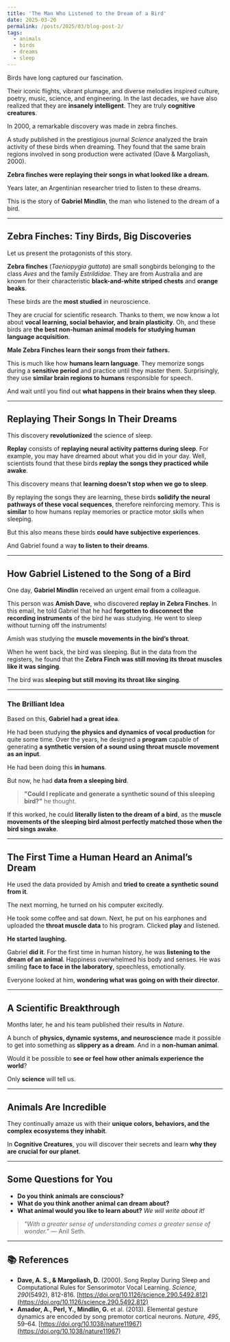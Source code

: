 ```yaml
---
title: 'The Man Who Listened to the Dream of a Bird'
date: 2025-03-20
permalink: /posts/2025/03/blog-post-2/
tags:
  - animals
  - birds
  - dreams
  - sleep
---
```


Birds have long captured our fascination.

Their iconic flights, vibrant plumage, and diverse melodies inspired culture, poetry, music, science, and engineering. In the last decades, we have also realized that they are **insanely intelligent**. They are truly **cognitive creatures**.

In 2000, a remarkable discovery was made in zebra finches.

A study published in the prestigious journal *Science* analyzed the brain activity of these birds when dreaming. They found that the same brain regions involved in song production were activated (Dave & Margoliash, 2000).

**Zebra finches were replaying their songs in what looked like a dream.**

Years later, an Argentinian researcher tried to listen to these dreams.

This is the story of **Gabriel Mindlin**, the man who listened to the dream of a bird.

---

## **Zebra Finches: Tiny Birds, Big Discoveries**  
Let us present the protagonists of this story.

**Zebra finches** (*Taeniopygia guttata*) are small songbirds belonging to the class *Aves* and the family *Estrildidae*. They are from Australia and are known for their characteristic **black-and-white striped chests** and **orange beaks**.

These birds are the **most studied** in neuroscience.

They are crucial for scientific research. Thanks to them, we now know a lot about **vocal learning, social behavior, and brain plasticity**. Oh, and these birds are **the best non-human animal models for studying human language acquisition**.

**Male Zebra Finches learn their songs from their fathers.**

This is much like how **humans learn language**. They memorize songs during a **sensitive period** and practice until they master them. Surprisingly, they use **similar brain regions to humans** responsible for speech.

And wait until you find out **what happens in their brains when they sleep**.

---

## **Replaying Their Songs In Their Dreams**  
This discovery **revolutionized** the science of sleep.

**Replay** consists of **replaying neural activity patterns during sleep**. For example, you may have dreamed about what you did in your day. Well, scientists found that these birds **replay the songs they practiced while awake**.

This discovery means that **learning doesn’t stop when we go to sleep**.

By replaying the songs they are learning, these birds **solidify the neural pathways of these vocal sequences**, therefore reinforcing memory. This is **similar** to how humans replay memories or practice motor skills when sleeping.

But this also means these birds **could have subjective experiences**.

And Gabriel found a way **to listen to their dreams**.

---

## **How Gabriel Listened to the Song of a Bird**  
One day, **Gabriel Mindlin** received an urgent email from a colleague.

This person was **Amish Dave**, who discovered **replay in Zebra Finches**. In this email, he told Gabriel that he had **forgotten to disconnect the recording instruments** of the bird he was studying. He went to sleep without turning off the instruments!

Amish was studying the **muscle movements in the bird’s throat**.

When he went back, the bird was sleeping. But in the data from the registers, he found that the **Zebra Finch was still moving its throat muscles like it was singing**. 

The bird was **sleeping but still moving its throat like singing**.

---

### **The Brilliant Idea**
Based on this, **Gabriel had a great idea**.

He had been studying **the physics and dynamics of vocal production** for quite some time. Over the years, he designed a **program** capable of generating **a synthetic version of a sound using throat muscle movement as an input**.

He had been doing this **in humans**. 

But now, he had **data from a sleeping bird**.

> **"Could I replicate and generate a synthetic sound of this sleeping bird?"** he thought.

If this worked, he could **literally listen to the dream of a bird**, as the **muscle movements of the sleeping bird almost perfectly matched those when the bird sings awake**.

---

## **The First Time a Human Heard an Animal’s Dream**  
He used the data provided by Amish and **tried to create a synthetic sound from it**.

The next morning, he turned on his computer excitedly. 

He took some coffee and sat down. Next, he put on his earphones and uploaded the **throat muscle data** to his program. Clicked **play** and listened.

**He started laughing.**

Gabriel **did it**. For the first time in human history, he was **listening to the dream of an animal**. Happiness overwhelmed his body and senses. He was smiling **face to face in the laboratory**, speechless, emotionally.

Everyone looked at him, **wondering what was going on with their director**.

---

## **A Scientific Breakthrough**  
Months later, he and his team published their results in *Nature*.

A bunch of **physics, dynamic systems, and neuroscience** made it possible to get into something as **slippery as a dream**. And in a **non-human animal**.

Would it be possible to **see or feel how other animals experience the world**?

Only **science** will tell us.

---

## **Animals Are Incredible**  
They continually amaze us with their **unique colors, behaviors, and the complex ecosystems they inhabit**.

In **Cognitive Creatures**, you will discover their secrets and learn **why they are crucial for our planet**.

---

## **Some Questions for You**
- **Do you think animals are conscious?**  
- **What do you think another animal can dream about?**  
- **What animal would you like to learn about?** *We will write about it!*  

> *"With a greater sense of understanding comes a greater sense of wonder."* — Anil Seth.

---

## **📚 References**  
- **Dave, A. S., & Margoliash, D.** (2000). Song Replay During Sleep and Computational Rules for Sensorimotor Vocal Learning. *Science, 290*(5492), 812-816. [https://doi.org/10.1126/science.290.5492.812](https://doi.org/10.1126/science.290.5492.812)  
- **Amador, A., Perl, Y., Mindlin, G.** et al. (2013). Elemental gesture dynamics are encoded by song premotor cortical neurons. *Nature, 495*, 59–64. [https://doi.org/10.1038/nature11967](https://doi.org/10.1038/nature11967)
